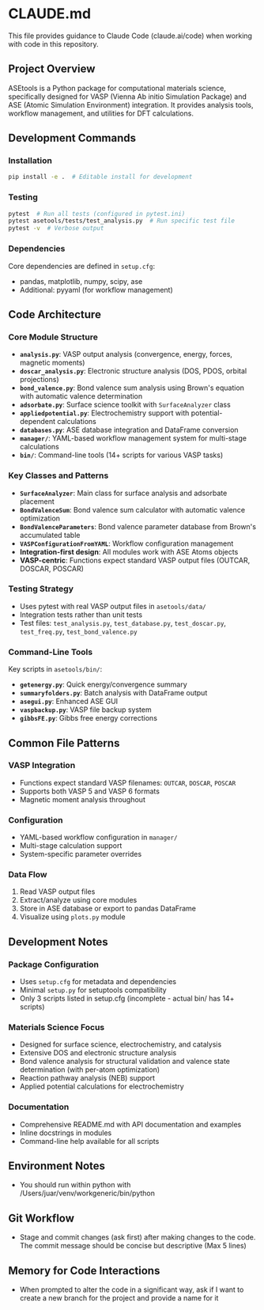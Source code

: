 # CLAUDE.md

This file provides guidance to Claude Code (claude.ai/code) when working with code in this repository.

## Project Overview

ASEtools is a Python package for computational materials science, specifically designed for VASP (Vienna Ab initio Simulation Package) and ASE (Atomic Simulation Environment) integration. It provides analysis tools, workflow management, and utilities for DFT calculations.

## Development Commands

### Installation
```bash
pip install -e .  # Editable install for development
```

### Testing
```bash
pytest  # Run all tests (configured in pytest.ini)
pytest asetools/tests/test_analysis.py  # Run specific test file
pytest -v  # Verbose output
```

### Dependencies
Core dependencies are defined in `setup.cfg`:
- pandas, matplotlib, numpy, scipy, ase
- Additional: pyyaml (for workflow management)

## Code Architecture

### Core Module Structure
- **`analysis.py`**: VASP output analysis (convergence, energy, forces, magnetic moments)
- **`doscar_analysis.py`**: Electronic structure analysis (DOS, PDOS, orbital projections)
- **`bond_valence.py`**: Bond valence sum analysis using Brown's equation with automatic valence determination
- **`adsorbate.py`**: Surface science toolkit with `SurfaceAnalyzer` class
- **`appliedpotential.py`**: Electrochemistry support with potential-dependent calculations
- **`databases.py`**: ASE database integration and DataFrame conversion
- **`manager/`**: YAML-based workflow management system for multi-stage calculations
- **`bin/`**: Command-line tools (14+ scripts for various VASP tasks)

### Key Classes and Patterns
- **`SurfaceAnalyzer`**: Main class for surface analysis and adsorbate placement
- **`BondValenceSum`**: Bond valence sum calculator with automatic valence optimization
- **`BondValenceParameters`**: Bond valence parameter database from Brown's accumulated table
- **`VASPConfigurationFromYAML`**: Workflow configuration management
- **Integration-first design**: All modules work with ASE Atoms objects
- **VASP-centric**: Functions expect standard VASP output files (OUTCAR, DOSCAR, POSCAR)

### Testing Strategy
- Uses pytest with real VASP output files in `asetools/data/`
- Integration tests rather than unit tests
- Test files: `test_analysis.py`, `test_database.py`, `test_doscar.py`, `test_freq.py`, `test_bond_valence.py`

### Command-Line Tools
Key scripts in `asetools/bin/`:
- **`getenergy.py`**: Quick energy/convergence summary
- **`summaryfolders.py`**: Batch analysis with DataFrame output
- **`asegui.py`**: Enhanced ASE GUI
- **`vaspbackup.py`**: VASP file backup system
- **`gibbsFE.py`**: Gibbs free energy corrections

## Common File Patterns

### VASP Integration
- Functions expect standard VASP filenames: `OUTCAR`, `DOSCAR`, `POSCAR`
- Supports both VASP 5 and VASP 6 formats
- Magnetic moment analysis throughout

### Configuration
- YAML-based workflow configuration in `manager/`
- Multi-stage calculation support
- System-specific parameter overrides

### Data Flow
1. Read VASP output files
2. Extract/analyze using core modules
3. Store in ASE database or export to pandas DataFrame
4. Visualize using `plots.py` module

## Development Notes

### Package Configuration
- Uses `setup.cfg` for metadata and dependencies
- Minimal `setup.py` for setuptools compatibility
- Only 3 scripts listed in setup.cfg (incomplete - actual bin/ has 14+ scripts)

### Materials Science Focus
- Designed for surface science, electrochemistry, and catalysis
- Extensive DOS and electronic structure analysis
- Bond valence analysis for structural validation and valence state determination (with per-atom optimization)
- Reaction pathway analysis (NEB) support
- Applied potential calculations for electrochemistry

### Documentation
- Comprehensive README.md with API documentation and examples
- Inline docstrings in modules
- Command-line help available for all scripts

## Environment Notes
- You should run within python with /Users/juar/venv/workgeneric/bin/python

## Git Workflow
- Stage and commit changes (ask first) after making changes to the code. The commit message should be concise but descriptive (Max 5 lines)

## Memory for Code Interactions
- When prompted to alter the code in a significant way, ask if I want to create a new branch for the project and provide a name for it